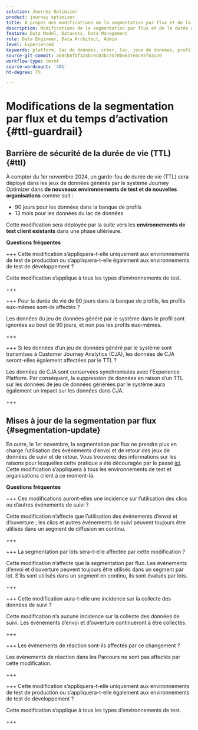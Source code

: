 ```yaml
---
solution: Journey Optimizer
product: journey optimizer
title: À propos des modifications de la segmentation par flux et de la durée de vie (TTL)
description: Modifications de la segmentation par flux et de la durée de vie dans Adobe Journey Optimizer
feature: Data Model, Datasets, Data Management
role: Data Engineer, Data Architect, Admin
level: Experienced
keywords: platform, lac de données, créer, lac, jeux de données, profil
source-git-commit: a88cb8fbf324bc9c03bc7570b6637e8c95f43a20
workflow-type: tm+mt
source-wordcount: '401'
ht-degree: 7%

---
```



# Modifications de la segmentation par flux et du temps d’activation {#ttl-guardrail}

## Barrière de sécurité de la durée de vie (TTL) {#ttl}

À compter du 1er novembre 2024, un garde-fou de durée de vie (TTL) sera déployé dans les jeux de données générés par le système Journey Optimizer dans **de nouveaux environnements de test et de nouvelles organisations** comme suit :

* 90 jours pour les données dans la banque de profils
* 13 mois pour les données du lac de données

Cette modification sera déployée par la suite vers les **environnements de test client existants** dans une phase ultérieure.

**Questions fréquentes**

+++ Cette modification s’appliquera-t-elle uniquement aux environnements de test de production ou s’appliquera-t-elle également aux environnements de test de développement ?

Cette modification s’applique à tous les types d’environnements de test.

+++


+++ Pour la durée de vie de 90 jours dans la banque de profils, les profils eux-mêmes sont-ils affectés ?

Les données du jeu de données généré par le système dans le profil sont ignorées au bout de 90 jours, et non pas les profils eux-mêmes.

+++

+++ Si les données d’un jeu de données généré par le système sont transmises à Customer Journey Analytics (CJA), les données de CJA seront-elles également affectées par le TTL ?

Les données de CJA sont conservées synchronisées avec l’Experience Platform. Par conséquent, la suppression de données en raison d’un TTL sur les données de jeu de données générées par le système aura également un impact sur les données dans CJA.

+++

## Mises à jour de la segmentation par flux {#segmentation-update}

En outre, le 1er novembre, la segmentation par flux ne prendra plus en charge l’utilisation des événements d’envoi et de retour des jeux de données de suivi et de retour.  Vous trouverez des informations sur les raisons pour lesquelles cette pratique a été découragée par le passé [ici](../audience/about-audiences.md#streaming-segmentation-events-guardrails). Cette modification s’appliquera à tous les environnements de test et organisations client à ce moment-là.

**Questions fréquentes**

+++ Ces modifications auront-elles une incidence sur l’utilisation des clics ou d’autres événements de suivi ?

Cette modification n’affecte que l’utilisation des événements d’envoi et d’ouverture ; les clics et autres événements de suivi peuvent toujours être utilisés dans un segment de diffusion en continu.

+++

+++ La segmentation par lots sera-t-elle affectée par cette modification ?

Cette modification n’affecte que la segmentation par flux. Les événements d’envoi et d’ouverture peuvent toujours être utilisés dans un segment par lot. S’ils sont utilisés dans un segment en continu, ils sont évalués par lots.

+++

+++ Cette modification aura-t-elle une incidence sur la collecte des données de suivi ?

Cette modification n’a aucune incidence sur la collecte des données de suivi. Les événements d’envoi et d’ouverture continueront à être collectés.

+++


+++ Les événements de réaction sont-ils affectés par ce changement ?

Les événements de réaction dans les Parcours ne sont pas affectés par cette modification.

+++


+++ Cette modification s’appliquera-t-elle uniquement aux environnements de test de production ou s’appliquera-t-elle également aux environnements de test de développement ?

Cette modification s’applique à tous les types d’environnements de test.

+++